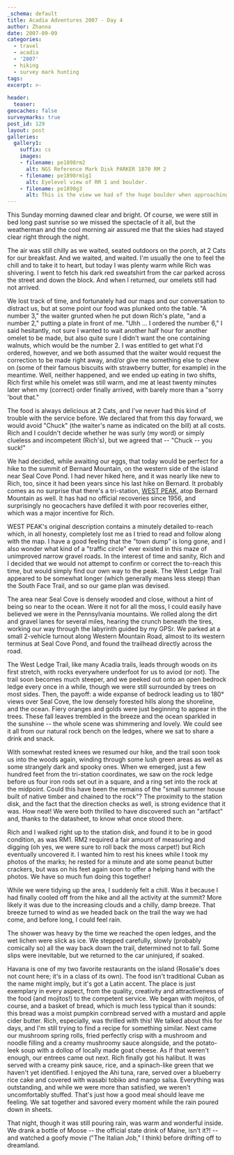 ```yaml
---
_schema: default
title: Acadia Adventures 2007 - Day 4
author: Zhanna
date: 2007-09-09
categories:
  - travel
  - acadia
  - '2007'
  - hiking
  - survey mark hunting
tags:
excerpt: >- 
  
header:
  teaser:
geocaches: false
surveymarks: true
post_id: 129
layout: post
galleries:
  gallery1:
    suffix: cs
    images:
    - filename: pe1898rm2
      alt: NGS Reference Mark Disk PARKER 1870 RM 2
    - filename: pe1898rm1g1
      alt: Eyelevel view of RM 1 and boulder.
    - filename: pe1898g3
      alt: This is the view we had of the huge boulder when approaching the station coordinates.
---
```


This Sunday morning dawned clear and bright.  Of course, we were still in bed long past sunrise so we missed the spectacle of it all, but the weatherman and the cool morning air assured me that the skies had stayed clear right through the night.  

The air was still chilly as we waited, seated outdoors on the porch, at 2 Cats for our breakfast.  And we waited, and waited.  I'm usually the one to feel the chill and to take it to heart, but today I was plenty warm while Rich was shivering.  I went to fetch his dark red sweatshirt from the car parked across the street and down the block.  And when I returned, our omelets still had not arrived.

We lost track of time, and fortunately had our maps and our conversation to distract us, but at some point our food was plunked onto the table.  "A number 3," the waiter grunted when he put down Rich's plate, "and a number 2," putting a plate in front of me.  "Uhh ... I ordered the number 6," I said hesitantly, not sure I wanted to wait another half hour for another omelet to be made, but also quite sure I didn't want the one containing walnuts, which would be the number 2.  I was entitled to get what I'd ordered, however, and we both assumed that the waiter would request the correction to be made right away, and/or give me something else to chew on (some of their famous biscuits with strawberry butter, for example) in the meantime.  Well, neither happened, and we ended up eating in two shifts, Rich first while his omelet was still warm, and me at least twenty minutes later when my (correct) order finally arrived, with barely more than a "sorry 'bout that."  

The food is always delicious at 2 Cats, and I've never had this kind of trouble with the service before.  We declared that from this day forward, we would avoid "Chuck" (the waiter's name as indicated on the bill) at all costs.  Rich and I couldn't decide whether he was surly (my word) or simply clueless and incompetent (Rich's), but we agreed that -- "Chuck -- you suck!"

We had decided, while awaiting our eggs, that today would be perfect for a hike to the summit of Bernard Mountain, on the western side of the island near Seal Cove Pond.  I had never hiked here, and it was nearly like new to Rich, too, since it had been years since his last hike on Bernard.  It probably comes as no surprise that there's a tri-station, [WEST PEAK](https://www.ngs.noaa.gov/cgi-bin/ds_mark.prl?PidBox=pe1905), atop Bernard Mountain as well.  It has had no official recoveries since 1956, and surprisingly no geocachers have defiled it with poor recoveries either, which was a major incentive for Rich.

WEST PEAK's original description contains a minutely detailed to-reach which, in all honesty, completely lost me as I tried to read and follow along with the map.  I have a good feeling that the "town dump" is long gone, and I also wonder what kind of a "traffic circle" ever existed in this maze of unimproved narrow gravel roads.  In the interest of time and sanity, Rich and I decided that we would not attempt to confirm or correct the to-reach this time, but would simply find our own way to the peak.  The West Ledge Trail appeared to be somewhat longer (which generally means less steep) than the South Face Trail, and so our game plan was devised.  

The area near Seal Cove is densely wooded and close, without a hint of being so near to the ocean.  Were it not for all the moss, I could easily have believed we were in the Pennsylvania mountains.  We rolled along the dirt and gravel lanes for several miles, hearing the crunch beneath the tires, working our way through the labyrinth guided by my GPSr.  We parked at a small 2-vehicle turnout along Western Mountain Road, almost to its western terminus at Seal Cove Pond, and found the trailhead directly across the road.

The West Ledge Trail, like many Acadia trails, leads through woods on its first stretch, with rocks everywhere underfoot for us to aviod (or not).  The trail soon becomes much steeper, and we peeked out onto an open bedrock ledge every once in a while, though we were still surrounded by trees on most sides.  Then, the payoff: a wide expanse of bedrock leading us to 180° views over Seal Cove, the low densely forested hills along the shoreline, and the ocean.  Fiery oranges and golds were just beginning to appear in the trees.  These fall leaves trembled in the breeze and the ocean sparkled in the sunshine -- the whole scene was shimmering and lovely.  We could see it all from our natural rock bench on the ledges, where we sat to share a drink and snack.

With somewhat rested knees we resumed our hike, and the trail soon took us into the woods again, winding through some lush green areas as well as some strangely dark and spooky ones.  When we emerged, just a few hundred feet from the tri-station coordinates, we saw on the rock ledge before us four iron rods set out in a square, and a ring set into the rock at the midpoint.  Could this have been the remains of the "small summer house built of native timber and chained to the rock"?  The proximity to the station disk, and the fact that the direction checks as well, is strong evidence that it was.  How neat!  We were both thrilled to have discovered such an "artifact" and, thanks to the datasheet, to know what once stood there.

Rich and I walked right up to the station disk, and found it to be in good condition, as was RM1.  RM2 required a fair amount of measuring and digging (oh yes, we were sure to roll back the moss carpet!) but Rich eventually uncovered it.  I wanted him to rest his knees while I took my photos of the marks; he rested for a minute and ate some peanut butter crackers, but was on his feet again soon to offer a helping hand with the photos.  We have so much fun doing this together!

While we were tidying up the area, I suddenly felt a chill.  Was it because I had finally cooled off from the hike and all the activity at the summit?  More likely it was due to the increasing clouds and a chilly, damp breeze.  That breeze turned to wind as we headed back on the trail the way we had come, and before long, I could feel rain.  

The shower was heavy by the time we reached the open ledges, and the wet lichen were slick as ice.  We stepped carefully, slowly (probably comically so) all the way back down the trail, determined not to fall.  Some slips were inevitable, but we returned to the car uninjured, if soaked.

Havana is one of my two favorite restaurants on the island (Rosalie's does not count here; it's in a class of its own).  The food isn't traditional Cuban as the name might imply, but it's got a Latin accent.  The place is just exemplary in every aspect, from the quality, creativity and attractiveness of the food (and mojitos!) to the competent service.  We began with mojitos, of course, and a basket of bread, which is much less typical than it sounds: this bread was a moist pumpkin cornbread served with a mustard and apple cider butter.  Rich, especially, was thrilled with this!  We talked about this for days, and I'm still trying to find a recipe for something similar.  Next came our mushroom spring rolls, fried perfectly crisp with a mushroom and noodle filling and a creamy mushroomy sauce alongside, and the potato-leek soup with a dollop of locally made goat cheese.  As if that weren't enough, our entrees came out next.  Rich finally got his halibut.  It was served with a creamy pink sauce, rice, and a spinach-like green that we haven't yet identified.  I enjoyed the Ahi tuna, rare, served over a blueberry rice cake and covered with wasabi tobiko and mango salsa.  Everything was outstanding, and while we were more than satisfied, we weren't uncomfortably stuffed.  That's just how a good meal should leave me feeling. We sat together and savored every moment while the rain poured down in sheets. 

That night, though it was still pouring rain, was warm and wonderful inside.  We drank a bottle of Moose -- the official state drink of Maine, isn't it?! -- and watched a goofy movie ("The Italian Job," I think) before drifting off to dreamland.

